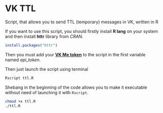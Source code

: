 # VK TTL

Script, that allows you to send TTL (temporary) messages in VK, written in R

If you want to use this script, you should firstly install **R lang** on your system and then install **httr** library from *CRAN*.

```R
install.packages("httr")
```

Then you must add your **[VK Me token](https://oauth.vk.com/authorize?client_id=6146827&redirect_uri=https://oauth.vk.com/blank.html&display=page&response_type=token&revoke=1&scope=messages)** to the script in the first variable named *api_token*.

Then just launch the script using terminal
```sh
Rscript ttl.R
```

Shebang in the beginning of the code allows you to make it executable without need of launching it with `Rscript`.
```sh
chmod +x ttl.R
./ttl.R
```
